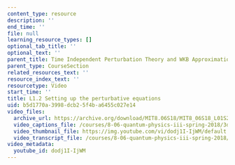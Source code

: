 ```yaml
---
content_type: resource
description: ''
end_time: ''
file: null
learning_resource_types: []
optional_tab_title: ''
optional_text: ''
parent_title: Time Independent Perturbation Theory and WKB Approximation
parent_type: CourseSection
related_resources_text: ''
resource_index_text: ''
resourcetype: Video
start_time: ''
title: L1.2 Setting up the perturbative equations
uid: b5d1770a-3998-dcb2-5f4b-a6455c027e14
video_files:
  archive_url: https://archive.org/download/MIT8.06S18/MIT8_06S18_L01S2_300k.mp4
  video_captions_file: /courses/8-06-quantum-physics-iii-spring-2018/3da9cdf0bfc45e2cac7165dcbab82897_dodj1I-IjWM.vtt
  video_thumbnail_file: https://img.youtube.com/vi/dodj1I-IjWM/default.jpg
  video_transcript_file: /courses/8-06-quantum-physics-iii-spring-2018/771e18a0a772db645ab2f3b377c6c4ec_dodj1I-IjWM.pdf
video_metadata:
  youtube_id: dodj1I-IjWM
---
```

